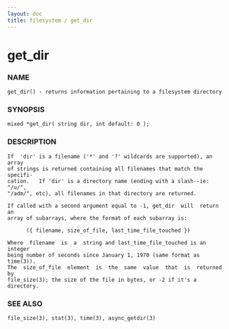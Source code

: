 ```yaml
---
layout: doc
title: filesystem / get_dir
---
```

# get_dir

### NAME

    get_dir() - returns information pertaining to a filesystem directory

### SYNOPSIS

    mixed *get_dir( string dir, int default: 0 );

### DESCRIPTION

    If  'dir' is a filename ('*' and '?' wildcards are supported), an array
    of strings is returned containing all filenames that match the specifi‐
    cation.   If 'dir' is a directory name (ending with a slash--ie: "/u/",
    "/adm/", etc), all filenames in that directory are returned.

    If called with a second argument equal to -1, get_dir  will  return  an
    array of subarrays, where the format of each subarray is:

          ({ filename, size_of_file, last_time_file_touched })

    Where  filename  is  a  string and last_time_file_touched is an integer
    being number of seconds since January 1, 1970 (same format as time(3)).
    The  size_of_file  element  is  the  same  value  that  is  returned by
    file_size(3); the size of the file in bytes, or -2 if it's a directory.

### SEE ALSO

    file_size(3), stat(3), time(3), async_getdir(3)

